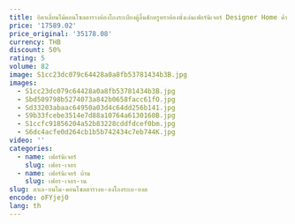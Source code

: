 ```yaml
---
title: อิตาเลี่ยนไม้คอนโซลตารางห้องโถงระเบียงตู้ลิ้นชักหรูหราห้องนั่งเล่นเฟอร์นิเจอร์ Designer Home ด้านข้างตาราง
price: '17589.02'
price_original: '35178.08'
currency: THB
discount: 50%
rating: 5
volume: 82
image: S1cc23dc079c64428a0a8fb53781434b3B.jpg
images:
  - S1cc23dc079c64428a0a8fb53781434b3B.jpg
  - Sbd509798b5274073a842b0658facc61fO.jpg
  - Sd33203abaac64950a03d4c64dd256b141.jpg
  - S9b33fcebe3514e7d88a10764a6130160B.jpg
  - S1ccfc91856204a52b83228cddfdcef0bm.jpg
  - S6dc4acfe0d264cb1b5b742434c7eb744K.jpg
video: ''
categories:
  - name: เฟอร์นิเจอร์
    slug: เฟอร-เจอร
  - name: เฟอร์นิเจอร์ บ้าน
    slug: เฟอร-เจอร-าน
slug: ตาเล-ยนไม-คอนโซลตารางห-องโถงระเบ-ยงต
encode: oFYjej0
lang: th
---
```

  
